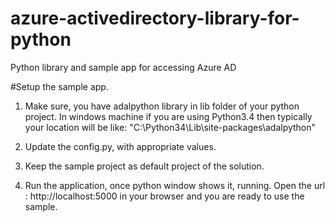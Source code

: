 # azure-activedirectory-library-for-python
Python library and sample app for accessing Azure AD

#Setup the sample app.
1. Make sure, you have adalpython library in lib folder of your python project. In windows machine if you are using Python3.4 then typically your location will be like:
   "C:\Python34\Lib\site-packages\adalpython"

2. Update the config.py, with appropriate values.
3. Keep the sample project as default project of the solution.
4. Run the application, once python window shows it, running. Open the url : http://localhost:5000 in your browser and you are ready to use the sample.
